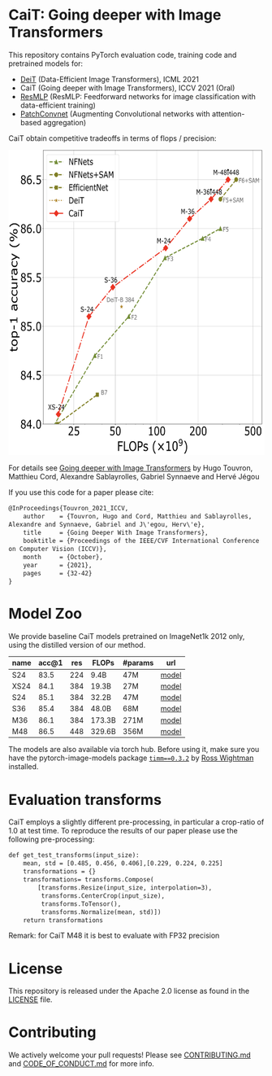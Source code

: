 
# CaiT: Going deeper with Image Transformers 

This repository contains PyTorch evaluation code, training code and pretrained models for:
* [DeiT](README.md) (Data-Efficient Image Transformers), ICML 2021
* CaiT (Going deeper with Image Transformers), ICCV 2021 (Oral)
* [ResMLP](README_resmlp.md) (ResMLP: Feedforward networks for image classification with data-efficient training) 
* [PatchConvnet](README_patchconvnet.md) (Augmenting Convolutional networks with attention-based aggregation)

CaiT obtain competitive tradeoffs in terms of flops / precision:

<p align="center">
  <img width="600" height="600" src=".github/cait.png">
</p>

For details see [Going deeper with Image Transformers](https://arxiv.org/abs/2103.17239) by Hugo Touvron, Matthieu Cord, Alexandre Sablayrolles, Gabriel Synnaeve and Hervé Jégou

If you use this code for a paper please cite:

```
@InProceedings{Touvron_2021_ICCV,
    author    = {Touvron, Hugo and Cord, Matthieu and Sablayrolles, Alexandre and Synnaeve, Gabriel and J\'egou, Herv\'e},
    title     = {Going Deeper With Image Transformers},
    booktitle = {Proceedings of the IEEE/CVF International Conference on Computer Vision (ICCV)},
    month     = {October},
    year      = {2021},
    pages     = {32-42}
}
```

# Model Zoo

We provide baseline CaiT models pretrained on ImageNet1k 2012 only, using the distilled version of our method.

| name | acc@1 | res | FLOPs| #params | url |
| --- | --- | --- | --- | --- | --- | 
| S24 | 83.5 | 224 |9.4B| 47M| [model](https://dl.fbaipublicfiles.com/deit/S24_224.pth) |
| XS24| 84.1 | 384 |  19.3B |27M | [model](https://dl.fbaipublicfiles.com/deit/XS24_384.pth) |
| S24 | 85.1 | 384 |  32.2B |47M | [model](https://dl.fbaipublicfiles.com/deit/S24_384.pth) |
| S36 | 85.4 | 384 | 48.0B| 68M| [model](https://dl.fbaipublicfiles.com/deit/S36_384.pth) |
| M36 | 86.1 | 384 |  173.3B| 271M | [model](https://dl.fbaipublicfiles.com/deit/M36_384.pth) |
| M48 | 86.5 | 448 |  329.6B| 356M | [model](https://dl.fbaipublicfiles.com/deit/M48_448.pth) |


The models are also available via torch hub.
Before using it, make sure you have the pytorch-image-models package [`timm==0.3.2`](https://github.com/rwightman/pytorch-image-models) by [Ross Wightman](https://github.com/rwightman) installed. 

# Evaluation transforms

CaiT employs a slightly different pre-processing, in particular a crop-ratio of 1.0 at test time. To reproduce the results of our paper please use the following pre-processing:

```
def get_test_transforms(input_size):
    mean, std = [0.485, 0.456, 0.406],[0.229, 0.224, 0.225]    
    transformations = {}
    transformations= transforms.Compose(
        [transforms.Resize(input_size, interpolation=3),
         transforms.CenterCrop(input_size),
         transforms.ToTensor(),
         transforms.Normalize(mean, std)])
    return transformations
 ```  

Remark: for CaiT M48 it is best to evaluate with FP32 precision

# License
This repository is released under the Apache 2.0 license as found in the [LICENSE](LICENSE) file.

# Contributing
We actively welcome your pull requests! Please see [CONTRIBUTING.md](.github/CONTRIBUTING.md) and [CODE_OF_CONDUCT.md](.github/CODE_OF_CONDUCT.md) for more info.
